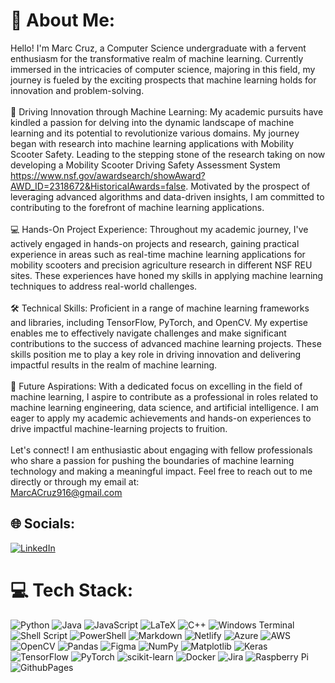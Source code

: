 # 💫 About Me:
Hello! I'm Marc Cruz, a Computer Science undergraduate with a fervent enthusiasm for the transformative realm of machine learning. Currently immersed in the intricacies of computer science, majoring in this field, my journey is fueled by the exciting prospects that machine learning holds for innovation and problem-solving.<br><br>🚀 Driving Innovation through Machine Learning: My academic pursuits have kindled a passion for delving into the dynamic landscape of machine learning and its potential to revolutionize various domains. My journey began with research into machine learning applications with Mobility Scooter Safety. Leading to the stepping stone of the research taking on now developing a Mobility Scooter Driving Safety Assessment System https://www.nsf.gov/awardsearch/showAward?AWD_ID=2318672&HistoricalAwards=false. Motivated by the prospect of leveraging advanced algorithms and data-driven insights, I am committed to contributing to the forefront of machine learning applications.<br><br>💻 Hands-On Project Experience: Throughout my academic journey, I've actively engaged in hands-on projects and research, gaining practical experience in areas such as real-time machine learning applications for mobility scooters and precision agriculture research in different NSF REU sites. These experiences have honed my skills in applying machine learning techniques to address real-world challenges.<br><br>🛠️ Technical Skills: Proficient in a range of machine learning frameworks and libraries, including TensorFlow, PyTorch, and OpenCV. My expertise enables me to effectively navigate challenges and make significant contributions to the success of advanced machine learning projects. These skills position me to play a key role in driving innovation and delivering impactful results in the realm of machine learning.<br><br>🎯 Future Aspirations: With a dedicated focus on excelling in the field of machine learning, I aspire to contribute as a professional in roles related to machine learning engineering, data science, and artificial intelligence. I am eager to apply my academic achievements and hands-on experiences to drive impactful machine-learning projects to fruition.<br><br>Let's connect! I am enthusiastic about engaging with fellow professionals who share a passion for pushing the boundaries of machine learning technology and making a meaningful impact. Feel free to reach out to me directly or through my email at: <br>MarcACruz916@gmail.com


## 🌐 Socials:
[![LinkedIn](https://img.shields.io/badge/LinkedIn-%230077B5.svg?logo=linkedin&logoColor=white)](https://linkedin.com/in/https://www.linkedin.com/in/marc-cruz13/) 

# 💻 Tech Stack:
![Python](https://img.shields.io/badge/python-3670A0?style=for-the-badge&logo=python&logoColor=ffdd54) ![Java](https://img.shields.io/badge/java-%23ED8B00.svg?style=for-the-badge&logo=openjdk&logoColor=white) ![JavaScript](https://img.shields.io/badge/javascript-%23323330.svg?style=for-the-badge&logo=javascript&logoColor=%23F7DF1E) ![LaTeX](https://img.shields.io/badge/latex-%23008080.svg?style=for-the-badge&logo=latex&logoColor=white) ![C++](https://img.shields.io/badge/c++-%2300599C.svg?style=for-the-badge&logo=c%2B%2B&logoColor=white) ![Windows Terminal](https://img.shields.io/badge/Windows%20Terminal-%234D4D4D.svg?style=for-the-badge&logo=windows-terminal&logoColor=white) ![Shell Script](https://img.shields.io/badge/shell_script-%23121011.svg?style=for-the-badge&logo=gnu-bash&logoColor=white) ![PowerShell](https://img.shields.io/badge/PowerShell-%235391FE.svg?style=for-the-badge&logo=powershell&logoColor=white) ![Markdown](https://img.shields.io/badge/markdown-%23000000.svg?style=for-the-badge&logo=markdown&logoColor=white) ![Netlify](https://img.shields.io/badge/netlify-%23000000.svg?style=for-the-badge&logo=netlify&logoColor=#00C7B7) ![Azure](https://img.shields.io/badge/azure-%230072C6.svg?style=for-the-badge&logo=microsoftazure&logoColor=white) ![AWS](https://img.shields.io/badge/AWS-%23FF9900.svg?style=for-the-badge&logo=amazon-aws&logoColor=white) ![OpenCV](https://img.shields.io/badge/opencv-%23white.svg?style=for-the-badge&logo=opencv&logoColor=white) ![Pandas](https://img.shields.io/badge/pandas-%23150458.svg?style=for-the-badge&logo=pandas&logoColor=white) ![Figma](https://img.shields.io/badge/figma-%23F24E1E.svg?style=for-the-badge&logo=figma&logoColor=white) ![NumPy](https://img.shields.io/badge/numpy-%23013243.svg?style=for-the-badge&logo=numpy&logoColor=white) ![Matplotlib](https://img.shields.io/badge/Matplotlib-%23ffffff.svg?style=for-the-badge&logo=Matplotlib&logoColor=black) ![Keras](https://img.shields.io/badge/Keras-%23D00000.svg?style=for-the-badge&logo=Keras&logoColor=white) ![TensorFlow](https://img.shields.io/badge/TensorFlow-%23FF6F00.svg?style=for-the-badge&logo=TensorFlow&logoColor=white) ![PyTorch](https://img.shields.io/badge/PyTorch-%23EE4C2C.svg?style=for-the-badge&logo=PyTorch&logoColor=white) ![scikit-learn](https://img.shields.io/badge/scikit--learn-%23F7931E.svg?style=for-the-badge&logo=scikit-learn&logoColor=white) ![Docker](https://img.shields.io/badge/docker-%230db7ed.svg?style=for-the-badge&logo=docker&logoColor=white) ![Jira](https://img.shields.io/badge/jira-%230A0FFF.svg?style=for-the-badge&logo=jira&logoColor=white) ![Raspberry Pi](https://img.shields.io/badge/-RaspberryPi-C51A4A?style=for-the-badge&logo=Raspberry-Pi) ![GithubPages](https://img.shields.io/badge/github%20pages-121013?style=for-the-badge&logo=github&logoColor=white)
